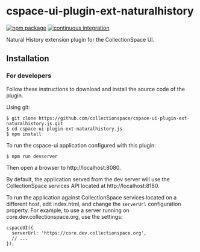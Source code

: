 # cspace-ui-plugin-ext-naturalhistory

[![npm package](https://img.shields.io/npm/v/cspace-ui-plugin-ext-naturalhistory.svg)](https://www.npmjs.com/package/cspace-ui-plugin-ext-naturalhistory)
[![continuous integration](https://github.com/collectionspace/cspace-ui-plugin-ext-naturalhistory.js/actions/workflows/ci-js.yml/badge.svg?branch=master&event=push)](https://github.com/collectionspace/cspace-ui-plugin-ext-naturalhistory.js/actions/workflows/ci-js.yml)

Natural History extension plugin for the CollectionSpace UI.

## Installation

### For developers

Follow these instructions to download and install the source code of the plugin.

Using git:

```
$ git clone https://github.com/collectionspace/cspace-ui-plugin-ext-naturalhistory.js.git
$ cd cspace-ui-plugin-ext-naturalhistory.js
$ npm install
```

To run the cspace-ui application configured with this plugin:

```
$ npm run devserver
```

Then open a browser to http://localhost:8080.

By default, the application served from the dev server will use the CollectionSpace services API
located at http://localhost:8180.

To run the application against CollectionSpace services located on a different host, edit
index.html, and change the `serverUrl` configuration property. For example, to use a server running
on core.dev.collectionspace.org, use the settings:

```
cspaceUI({
  serverUrl: 'https://core.dev.collectionspace.org',
  // ...
});
```
